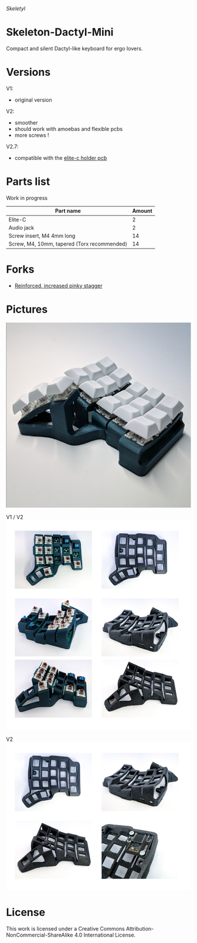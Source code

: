 *Skeletyl*

# Skeleton-Dactyl-Mini

Compact and silent Dactyl-like keyboard for ergo lovers.


# Versions

V1:

- original version

V2:

- smoother
- should work with amoebas and flexible pcbs
- more screws !

V2.7:

- compatible with the [elite-c holder pcb](https://github.com/Bastardkb/Elite-C-holder)


# Parts list

Work in progress 

| Part name  | Amount |
| ------------- | ------------- |
| Elite-C  | 2  |
| Audio jack  | 2  |
| Screw insert, M4 4mm long | 14  |
| Screw, M4, 10mm, tapered (Torx recommended) | 14  |

# Forks

- [Reinforced, increased pinky stagger](https://github.com/dereknheiley/Skeleton-Dactyl-Mini)

# Pictures

![](pics/skel.png)

V1 / V2
![](pics/v1v2.jpg)

V2
![](pics/2.jpg)


# License 

This work is licensed under a Creative Commons Attribution-NonCommercial-ShareAlike 4.0 International License.
